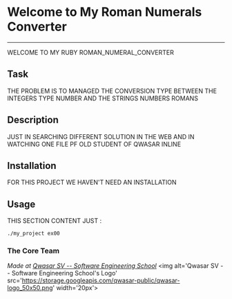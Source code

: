 # Welcome to My Roman Numerals Converter
***
WELCOME TO MY RUBY ROMAN_NUMERAL_CONVERTER

## Task
THE PROBLEM IS TO MANAGED THE CONVERSION TYPE BETWEEN THE INTEGERS TYPE NUMBER AND THE STRINGS NUMBERS ROMANS

## Description
JUST IN SEARCHING DIFFERENT SOLUTION IN THE WEB AND IN WATCHING ONE FILE PF OLD STUDENT OF QWASAR INLINE

## Installation
FOR THIS PROJECT WE HAVEN'T NEED AN INSTALLATION

## Usage
THIS SECTION CONTENT JUST :
```
./my_project ex00
```

### The Core Team


<span><i>Made at <a href='https://qwasar.io'>Qwasar SV -- Software Engineering School</a></i></span>
<span><img alt='Qwasar SV -- Software Engineering School's Logo' src='https://storage.googleapis.com/qwasar-public/qwasar-logo_50x50.png' width='20px'></span>
